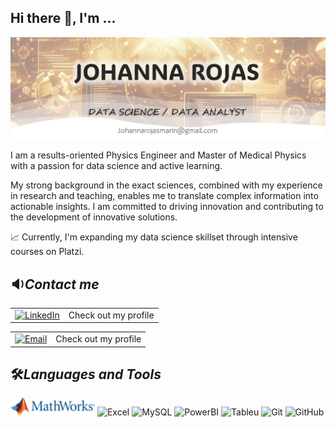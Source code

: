 ##  **Hi there** :wave:, **I'm ...**

![Logo](Images/Logo1.png)

I am a results-oriented Physics Engineer and Master of Medical Physics with a passion for data science and active learning. 

My strong background in the exact sciences, combined with my experience in research and teaching, enables me to translate complex information into actionable insights. I am committed to driving innovation and contributing to the development of innovative solutions.

:chart_with_upwards_trend: Currently, I'm expanding my data science skillset through intensive courses on Platzi.

## :sound:***Contact me***

<table>
  <tr>
    <td><a href="https://www.linkedin.com/in/leidy-johanna-rojas"><img src="https://img.shields.io/badge/LinkedIn-0077B5?style=for-the-badge&logo=linkedin&logoColor=white" alt="LinkedIn" width="100"   
 /></a></td>
    <td style="text-align: center;"><span>Check out my profile</span></td>
  </tr>
</table>
<table>
  <tr>
    <td><a href="mailto:johannarojasmarin@gmail.com"><img 
src="https://img.shields.io/badge/Gmail-D14836?style=for-the-badge&logo=gmail&logoColor=white" alt="Email" width="75"   
 /></a></td>
    <td style="text-align: center;"><span>Check out my profile</span></td>
  </tr>
</table>

## 🛠***Languages and Tools***
<img src="Images/Matlab.png" alt="Matlab" width="135"></img>
![Excel](https://img.shields.io/badge/Microsoft_Excel-217346?style=for-the-badge&logo=microsoft-excel&logoColor=white)
![MySQL](https://img.shields.io/badge/MySQL-005C84?style=for-the-badge&logo=mysql&logoColor=whit)
![PowerBI](https://img.shields.io/badge/PowerBI-F2C811?style=for-the-badge&logo=Power%20BI&logoColor=white)
![Tableu](https://img.shields.io/badge/Tableau-E97627?style=for-the-badge&logo=Tableau&logoColor=white)
![Git](https://img.shields.io/badge/GIT-E44C30?style=for-the-badge&logo=git&logoColor=white)
![GitHub](https://img.shields.io/badge/GitHub-100000?style=for-the-badge&logo=github&logoColor=white)

<!--
**Johanna-Rojas/Johanna-Rojas** is a ✨ _special_ ✨ repository because its `README.md` (this file) appears on your GitHub profile.

Here are some ideas to get you started:

- 🔭 I’m currently working on ...
- 🌱 I’m currently learning ...
- 👯 I’m looking to collaborate on ...
- 🤔 I’m looking for help with ...
- 💬 Ask me about ...
- 📫 How to reach me: ...
- 😄 Pronouns: ...
- ⚡ Fun fact: ...
-->

